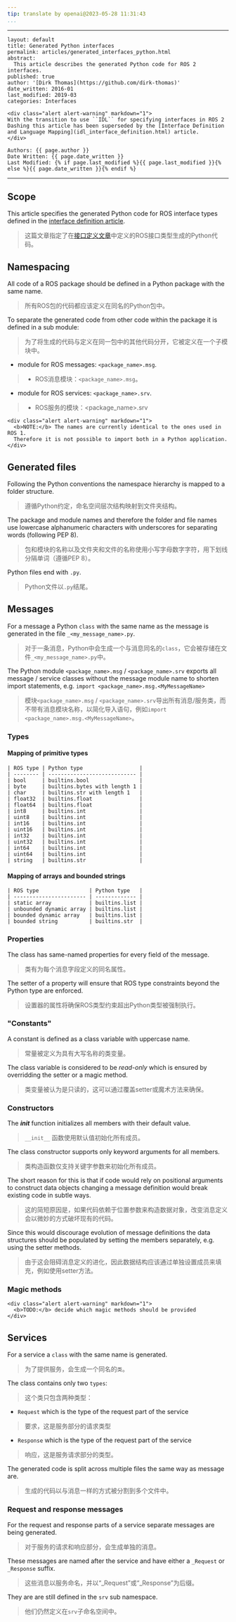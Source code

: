 ```yaml
---
tip: translate by openai@2023-05-28 11:31:43
...
```

---
    layout: default
    title: Generated Python interfaces
    permalink: articles/generated_interfaces_python.html
    abstract:
      This article describes the generated Python code for ROS 2 interfaces.
    published: true
    author: '[Dirk Thomas](https://github.com/dirk-thomas)'
    date_written: 2016-01
    last_modified: 2019-03
    categories: Interfaces

    <div class="alert alert-warning" markdown="1">
    With the transition to use ``IDL`` for specifying interfaces in ROS 2 Dashing this article has been superseded by the [Interface Definition and Language Mapping](idl_interface_definition.html) article.
    </div>

    Authors: {{ page.author }}
    Date Written: {{ page.date_written }}
    Last Modified: {% if page.last_modified %}{{ page.last_modified }}{% else %}{{ page.date_written }}{% endif %}
---

## Scope


This article specifies the generated Python code for ROS interface types defined in the [interface definition article](interface_definition.html).

> 这篇文章指定了在[接口定义文章](interface_definition.html)中定义的ROS接口类型生成的Python代码。

## Namespacing


All code of a ROS package should be defined in a Python package with the same name.

> 所有ROS包的代码都应该定义在同名的Python包中。

To separate the generated code from other code within the package it is defined in a sub module:

> 为了将生成的代码与定义在同一包中的其他代码分开，它被定义在一个子模块中。


- module for ROS messages: `<package_name>.msg`.

> - ROS消息模块：`<package_name>.msg`。

- module for ROS services: `<package_name>.srv`.

> - ROS服务的模块：<package_name>.srv

    <div class="alert alert-warning" markdown="1">
      <b>NOTE:</b> The names are currently identical to the ones used in ROS 1.
      Therefore it is not possible to import both in a Python application.
    </div>
    
## Generated files


Following the Python conventions the namespace hierarchy is mapped to a folder structure.

> 遵循Python约定，命名空间层次结构映射到文件夹结构。

The package and module names and therefore the folder and file names use lowercase alphanumeric characters with underscores for separating words (following PEP 8).

> 包和模块的名称以及文件夹和文件的名称使用小写字母数字字符，用下划线分隔单词（遵循PEP 8）。

Python files end with `.py`.

> Python文件以`.py`结尾。

## Messages


For a message a Python `class` with the same name as the message is generated in the file `_<my_message_name>.py`.

> 对于一条消息，Python中会生成一个与消息同名的`class`，它会被存储在文件`_<my_message_name>.py`中。

The Python module `<package_name>.msg` / `<package_name>.srv` exports all message / service classes without the message module name to shorten import statements, e.g. `import <package_name>.msg.<MyMessageName>`

> 模块`<package_name>.msg` / `<package_name>.srv`导出所有消息/服务类，而不带有消息模块名称，以简化导入语句，例如`import <package_name>.msg.<MyMessageName>`。

### Types

#### Mapping of primitive types

    | ROS type | Python type                  |
    | -------- | ---------------------------- |
    | bool     | builtins.bool                |
    | byte     | builtins.bytes with length 1 |
    | char     | builtins.str with length 1   |
    | float32  | builtins.float               |
    | float64  | builtins.float               |
    | int8     | builtins.int                 |
    | uint8    | builtins.int                 |
    | int16    | builtins.int                 |
    | uint16   | builtins.int                 |
    | int32    | builtins.int                 |
    | uint32   | builtins.int                 |
    | int64    | builtins.int                 |
    | uint64   | builtins.int                 |
    | string   | builtins.str                 |
    
#### Mapping of arrays and bounded strings

    | ROS type                | Python type   |
    | ----------------------- | ------------- |
    | static array            | builtins.list |
    | unbounded dynamic array | builtins.list |
    | bounded dynamic array   | builtins.list |
    | bounded string          | builtins.str  |
    
### Properties


The class has same-named properties for every field of the message.

> 类有为每个消息字段定义的同名属性。

The setter of a property will ensure that ROS type constraints beyond the Python type are enforced.

> 设置器的属性将确保ROS类型约束超出Python类型被强制执行。

### "Constants"


A constant is defined as a class variable with uppercase name.

> 常量被定义为具有大写名称的类变量。

The class variable is considered to be *read-only* which is ensured by overridding the setter or a magic method.

> 类变量被认为是只读的，这可以通过覆盖setter或魔术方法来确保。

### Constructors


The *__init__* function initializes all members with their default value.

> `__init__` 函数使用默认值初始化所有成员。


The class constructor supports only keyword arguments for all members.

> 类构造函数仅支持关键字参数来初始化所有成员。

The short reason for this is that if code would rely on positional arguments to construct data objects changing a message definition would break existing code in subtle ways.

> 这的简短原因是，如果代码依赖于位置参数来构造数据对象，改变消息定义会以微妙的方式破坏现有的代码。

Since this would discourage evolution of message definitions the data structures should be populated by setting the members separately, e.g. using the setter methods.

> 由于这会阻碍消息定义的进化，因此数据结构应该通过单独设置成员来填充，例如使用setter方法。

### Magic methods

    <div class="alert alert-warning" markdown="1">
      <b>TODO:</b> decide which magic methods should be provided
    </div>
    
## Services


For a service a `class` with the same name is generated.

> 为了提供服务，会生成一个同名的`类`。


The class contains only two `types`:

> 这个类只包含两种类型：


- `Request` which is the type of the request part of the service

> 要求，这是服务部分的请求类型

- `Response` which is the type of the request part of the service

> 响应，这是服务请求部分的类型。


The generated code is split across multiple files the same way as message are.

> 生成的代码以与消息一样的方式被分割到多个文件中。

### Request and response messages


For the request and response parts of a service separate messages are being generated.

> 对于服务的请求和响应部分，会生成单独的消息。

These messages are named after the service and have either a `_Request` or `_Response` suffix.

> 这些消息以服务命名，并以“_Request”或“_Response”为后缀。

They are are still defined in the `srv` sub namespace.

> 他们仍然定义在`srv`子命名空间中。
